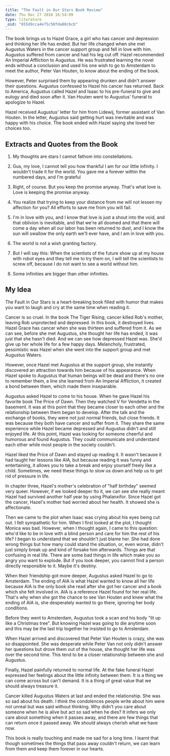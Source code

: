 ```yaml
---
title: "The Fault in Our Stars Book Review"
date: Thu Dec 27 2018 16:54:09
type: literature
_oid: "655d9cca4e75c50fda80cbcb"
---
```

The book brings us to Hazel Grace, a girl who has cancer and depression
and thinking her life has ended. But her life changed when she met
Augustus Waters in the cancer support group and fell in love with him.
Augustus suffered from cancer and had his leg cut off. Hazel recommended
An Imperial Affliction to Augustus. He was frustrated learning the novel
ends without a conclusion and used his one wish to go to Amsterdam to
meet the author, Peter Van Houten, to know about the ending of the book.

However, Peter surprised them by appearing drunken and didn't answer
their questions. Augustus confessed to Hazel his cancer has returned.
Back to America, Augustus called Hazel and Isaac to his pre-funeral to
give and eulogy and died soon after it. Van Houten went to Augustus'
funeral to apologize to Hazel.

Hazel received Augustus' letter for him from Lidewij, former assistant
of Van Houten. In the letter, Augustus said getting hurt was inevitable
and was happy with his choice. The book ended with Hazel saying she
loved her choices too.

## Extracts and Quotes from the Book

1.  My thoughts are stars I cannot fathom into constellations.

2.  Gus, my love, I cannot tell you how thankful I am for our little
    infinity. I wouldn't trade it for the world. You gave me a forever
    within the numbered days, and I'm grateful

3.  Right, of course. But you keep the promise anyway. That's what love
    is. Love is keeping the promise anyway.

4.  You realize that trying to keep your distance from me will not
    lessen my affection for you? All efforts to save me from you will
    fail.

5.  I'm in love with you, and I know that love is just a shout into the
    void, and that oblivion is inevitable, and that we're all doomed and
    that there will come a day when all our labor has been returned to
    dust, and I know the sun will swallow the only earth we'll ever
    have, and I am in love with you.

6.  The world is not a wish granting factory.

7.  But I will say this: When the scientists of the future show up at my
    house with robot eyes and they tell me to try them on, I will tell
    the scientists to screw off, because I do not want to see a world
    without him.

8.  Some infinities are bigger than other infinities.

## My Idea

The Fault in Our Stars is a heart-breaking book filled with humor that
makes you want to laugh and cry at the same time when reading it.

Cancer is so cruel. In the book The Tiger Rising, cancer killed Rob's
mother, leaving Rob unprotected and depressed. In this book, it
destroyed lives. Hazel Grace has cancer when she was thirteen and
suffered from it. As we can see, before she met Augustus, she thought
her life has ended, it was just that she hasn't died. And we can see how
depressed Hazel was. She'd give up her whole life for a few happy days.
Melancholy, frustrated, pessimistic was Hazel when she went into the
support group and met Augustus Waters.

However, once Hazel met Augustus at the support group, she instantly
discovered an attraction towards him because of his appearance. When
Hazel spoke to Augustus that human beings will be dead and there's no
one to remember them, a line she learned from An Imperial Affliction, it
created a bond between them, which made them inseparable.

Augustus asked Hazel to come to his house. When he gave Hazel his
favorite book The Price of Dawn. Then they watched V for Vendetta in the
basement. It was at this point that they became closer to each other and
the relationship between them began to develop. After the talk and the
exchange of books, they were not just normal friends, but close friends.
It was because they both have cancer and suffer from it. They share the
same experience while Hazel became depressed and Augustus didn't and
still enjoyed life. At this point, Hazel was looking for someone
cheerful and humorous and found Augustus. They could communicate and
understand each other while most people in the society couldn't.

Hazel liked the Price of Dawn and stayed up reading it. It wasn't
because it had taught her lessons like AIA, but because reading it was
funny and entertaining, it allows you to take a break and enjoy yourself
freely like a child. Sometimes, we need these things to slow us down and
help us to get rid of pressure in life.

In chapter three, Hazel's mother's celebration of "half birthday" seemed
very queer. However, if we looked deeper Ito it, we can see she really
meant Hazel had survived another half year by using Phalanxifor. Since
Hazel got the cancer, Hazel's mother had worried about her health. It
showed she is affectionate.

Then we came to the plot when Isaac was crying about his eyes being cut
out. I felt sympathetic for him. When I first looked at the plot, I
thought Monica was bad. However, when I thought again, I came to this
question: who'd like to be in love with a blind person and care for him
the rest of his life? I began to understand that we shouldn't just blame
her. She had done wrong things but how many could stand the situation,
or, even worse, didn't just simply break up and kind of forsake him
afterwards. Things are that confusing in real life. There are some bad
things in life which make you so angry you want to explode. But if you
look deeper, you cannot find a person directly responsible to it. Maybe
it's destiny.

When their friendship got more deeper, Augustus asked Hazel to go to
Amsterdam. The ending of AIA is what Hazel wanted to know all her life
because AIA is the only book she read after she got her cancer and a
book which she felt involved in. AIA is a reference Hazel found for her
real life. That's why when she got the chance to see Van Houten and knew
what the ending of AIA is, she desperately wanted to go there, ignoring
her body conditions.

Before they went to Amsterdam, Augustus took a scan and his body "lit up
like a Christmas tree". But knowing Hazel was going to die anytime soon
and this may be the last trip together he insisted to go to Amsterdam.

When Hazel arrived and discovered that Peter Van Houten is crazy, she
was so disappointed. She was desperate while Peter Van not only didn't
answer her questions but drove them out of the house, she thought her
life was over the second time. This tend to be a closer relationship
between she and Augustus.

Finally, Hazel painfully returned to normal life. At the fake funeral
Hazel expressed her feelings about the little infinity between them. It
is a thing we can come across but can't demand. It is a thing of great
value that we should always treasure it.

Cancer killed Augustus Waters at last and ended the relationship. She
was so sad about his death. I think the condolences people write about
him were not unreal but was said without thinking. Why didn't you care
about someone when he is alive but act so sad when he dies? It infers we
only care about something when it passes away, and there are few things
that can return once it passed away. We should always cherish what we
have now.

This book is really touching and made me sad for a long time. I learnt
that though sometimes the things that pass away couldn't return, we can
learn from them and keep them forever in our hearts.
